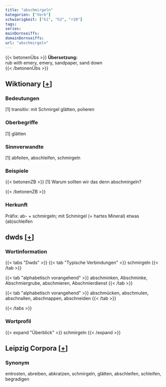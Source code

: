 ```yaml
---
title: "abschmirgeln"
kategorien: ["Verb"]
schwierigkeit: ["k1", "h2", "r20"]
tags:
series:
mainDornseiffs:
domainDornseiffs:
url: "abschmirgeln"
---
```


{{< betonenÜbs >}}
**Übersetzung:**  
rub with emery, emery, sandpaper, sand down  
{{< /betonenÜbs >}}

## Wiktionary [[+](https://de.wiktionary.org/wiki/abschmirgeln)]

### Bedeutungen
[1] transitiv: mit Schmirgel glätten, polieren  

### Oberbegriffe
[1] glätten  

### Sinnverwandte
[1] abfeilen, abschleifen, schmirgeln  

### Beispiele
{{< betonenZB >}}
[1] Warum sollten wir das denn abschmirgeln?  

{{< /betonenZB >}}
### Herkunft
Präfix: ab- + schmirgeln; mit Schmirgel (= hartes Mineral) etwas (ab)schleifen  



## dwds [[+](https://www.dwds.de/wb/abschmirgeln)]

### Wortinformation
{{< tabs "Dwds" >}}
{{< tab "Typische Verbindungen" >}}
schmirgeln
{{< /tab >}}

{{< tab "alphabetisch vorangehend" >}}
abschminken, Abschminke, Abschmiergrube, abschmieren, Abschmierdienst
{{< /tab >}}

{{< tab "alphabetisch vorangehend" >}}
abschmücken, abschmulen, abschnallen, abschnappen, abschneiden
{{< /tab >}}

{{< /tabs >}}

### Wortprofil
{{< expand "Überblick" >}} schmirgeln {{< /expand >}}

## Leipzig Corpora [[+](https://corpora.uni-leipzig.de/en/res?word=abschmirgeln&corpusId=deu_newscrawl-public_2018)]


### Synonym
entrosten, abreiben, abkratzen, schmirgeln, glätten, abschleifen, schleifen, begradigen

